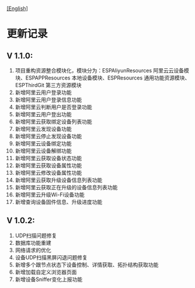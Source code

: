 
[[English]](updatelog-en.md)

# 更新记录

## V 1.1.0:

1. 项目重构资源整合模块化，模块分为：ESPAliyunResources 阿里云云设备模块、ESPAPPResources 本地设备模块、ESPResources 通用功能资源模块、ESPThirdGit 第三方资源模块
2. 新增阿里云用户登录功能
3. 新增阿里云用户登录信息功能
4. 新增阿里云判断用户是否登录功能
5. 新增阿里云用户登出功能
6. 新增阿里云获取绑定设备列表功能
7. 新增阿里云发现设备功能
8. 新增阿里云停止发现设备功能
9. 新增阿里云设备绑定功能
10. 新增阿里云设备解绑功能
11. 新增阿里云获取设备状态功能
12. 新增阿里云获取设备属性功能
13. 新增阿里云修改设备属性功能
14. 新增阿里云获取升级设备信息列表功能
15. 新增阿里云获取正在升级的设备信息列表功能
16. 新增阿里云升级Wi-Fi设备功能
17. 新增查询设备固件信息、升级进度功能

## V 1.0.2:
1. UDP扫描问题修复
2. 数据库功能重建
3. 网络请求的优化
4. 设备UDP扫描黑屏闪退问题修复
5. 新增多个跟节点状态下设备控制、详情获取、拓扑结构获取功能
6. 新增加载自定义浏览器页面
7. 新增设备Sniffer变化上报功能

